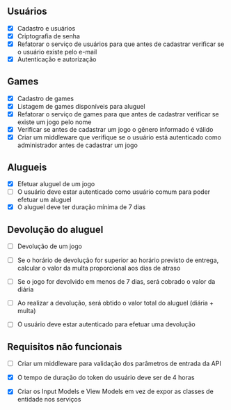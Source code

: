 ## Usuários
* [x] Cadastro e usuários
* [x] Criptografia de senha
* [x] Refatorar o serviço de usuários para que antes de cadastrar verificar se o usuário existe pelo e-mail
* [x] Autenticação e autorização

## Games
* [x] Cadastro de games
* [x] Listagem de games disponíveis para aluguel
* [x] Refatorar o serviço de games para que antes de cadastrar verificar se existe um jogo pelo nome
* [x] Verificar se antes de cadastrar um jogo o gênero informado é válido
* [x] Criar um middleware que verifique se o usuário está autenticado como administrador antes de cadastrar um jogo

## Alugueis
* [x] Efetuar aluguel de um jogo
* [ ] O usuário deve estar autenticado como usuário comum para poder efetuar um aluguel
* [x] O aluguel deve ter duração mínima de 7 dias

## Devolução do aluguel
* [ ] Devolução de um jogo
* [ ] Se o horário de devolução for superior ao horário previsto de entrega, calcular o valor da multa proporcional aos dias de atraso
* [ ] Se o jogo for devolvido em menos de 7 dias, será cobrado o valor da diária
* [ ] Ao realizar a devolução, será obtido o valor total do aluguel (diária + multa)
* [ ] O usuário deve estar autenticado para efetuar uma devolução


## Requisitos não funcionais
* [ ] Criar um middleware para validação dos parâmetros de entrada da API
* [x] O tempo de duração do token do usuário deve ser de 4 horas
* [x] Criar os Input Models e View Models em vez de expor as classes de entidade nos serviços







